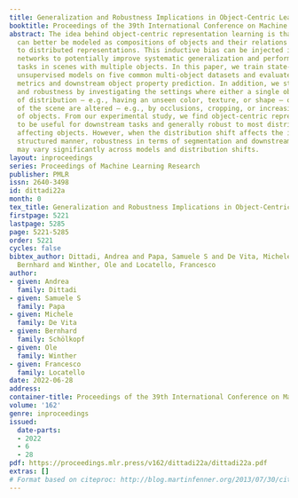 ```yaml
---
title: Generalization and Robustness Implications in Object-Centric Learning
booktitle: Proceedings of the 39th International Conference on Machine Learning
abstract: The idea behind object-centric representation learning is that natural scenes
  can better be modeled as compositions of objects and their relations as opposed
  to distributed representations. This inductive bias can be injected into neural
  networks to potentially improve systematic generalization and performance of downstream
  tasks in scenes with multiple objects. In this paper, we train state-of-the-art
  unsupervised models on five common multi-object datasets and evaluate segmentation
  metrics and downstream object property prediction. In addition, we study generalization
  and robustness by investigating the settings where either a single object is out
  of distribution – e.g., having an unseen color, texture, or shape – or global properties
  of the scene are altered – e.g., by occlusions, cropping, or increasing the number
  of objects. From our experimental study, we find object-centric representations
  to be useful for downstream tasks and generally robust to most distribution shifts
  affecting objects. However, when the distribution shift affects the input in a less
  structured manner, robustness in terms of segmentation and downstream task performance
  may vary significantly across models and distribution shifts.
layout: inproceedings
series: Proceedings of Machine Learning Research
publisher: PMLR
issn: 2640-3498
id: dittadi22a
month: 0
tex_title: Generalization and Robustness Implications in Object-Centric Learning
firstpage: 5221
lastpage: 5285
page: 5221-5285
order: 5221
cycles: false
bibtex_author: Dittadi, Andrea and Papa, Samuele S and De Vita, Michele and Sch{\"o}lkopf,
  Bernhard and Winther, Ole and Locatello, Francesco
author:
- given: Andrea
  family: Dittadi
- given: Samuele S
  family: Papa
- given: Michele
  family: De Vita
- given: Bernhard
  family: Schölkopf
- given: Ole
  family: Winther
- given: Francesco
  family: Locatello
date: 2022-06-28
address:
container-title: Proceedings of the 39th International Conference on Machine Learning
volume: '162'
genre: inproceedings
issued:
  date-parts:
  - 2022
  - 6
  - 28
pdf: https://proceedings.mlr.press/v162/dittadi22a/dittadi22a.pdf
extras: []
# Format based on citeproc: http://blog.martinfenner.org/2013/07/30/citeproc-yaml-for-bibliographies/
---
```

